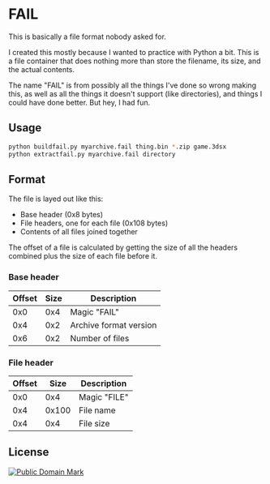 # FAIL
This is basically a file format nobody asked for.

I created this mostly because I wanted to practice with Python a bit. This is a file container that does nothing more than store the filename, its size, and the actual contents.

The name "FAIL" is from possibly all the things I've done so wrong making this, as well as all the things it doesn't support (like directories), and things I could have done better. But hey, I had fun.

## Usage
```bash
python buildfail.py myarchive.fail thing.bin *.zip game.3dsx
python extractfail.py myarchive.fail directory
```

## Format
The file is layed out like this:
* Base header (0x8 bytes)
* File headers, one for each file (0x108 bytes)
* Contents of all files joined together

The offset of a file is calculated by getting the size of all the headers combined plus the size of each file before it.

### Base header
Offset | Size | Description
--- | --- | ---
0x0 | 0x4 | Magic "FAIL"
0x4 | 0x2 | Archive format version
0x6 | 0x2 | Number of files

### File header
Offset | Size | Description
--- | --- | ---
0x0 | 0x4 | Magic "FILE"
0x4 | 0x100 | File name
0x4 | 0x4 | File size

## License
<a href="http://creativecommons.org/publicdomain/mark/1.0/"><img src="http://i.creativecommons.org/p/mark/1.0/88x31.png" alt="Public Domain Mark"></a>
